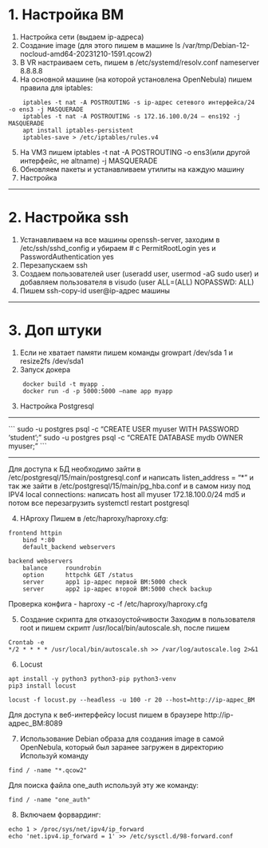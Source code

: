 # 1. Настройка ВМ
1.	Настройка сети (выдаем ip-адреса)
2.	Создание image (для этого пишем в машине ls /var/tmp/Debian-12-nocloud-amd64-20231210-1591.qcow2)
3.  В VR настраиваем сеть, пишем в /etc/systemd/resolv.conf nameserver 8.8.8.8
4.  На основной машине (на которой установлена OpenNebula) пишем правила для iptables:
```
    iptables -t nat -A POSTROUTING -s ip-адрес сетевого интерфейса/24 -o ens3 -j MASQUERADE
    iptables -t nat -A POSTROUTING -s 172.16.100.0/24 – ens192 -j MASQUERADE
    apt install iptables-persistent
    iptables-save > /etc/iptables/rules.v4
```
5.  На VM3 пишем iptables -t nat -A POSTROUTING -o ens3(или другой интерфейс, не altname) -j MASQUERADE
6.  Обновляем пакеты и устанавливаем утилиты на каждую машину
7.  Настройка
<hr>

# 2. Настройка ssh
1.  Устанавливаем на все машины openssh-server, заходим в /etc/ssh/sshd_config и убираем # с PermitRootLogin yes и PasswordAuthentication yes
2.  Перезапускаем ssh
3.  Создаем пользователей user (useradd user, usermod -aG sudo user) и добавляем пользователя в visudo (user ALL=(ALL) NOPASSWD: ALL)
4.  Пишем ssh-copy-id user@ip-адрес машины
<hr>

# 3. Доп штуки
1.  Если не хватает памяти пишем команды growpart /dev/sda 1 и resize2fs /dev/sda1
2.  Запуск докера 
```
    docker build -t myapp . 
    docker run -d -p 5000:5000 –name app myapp
```
3. Настройка Postgresql
<hr>
```
    sudo -u postgres psql -c “CREATE USER myuser WITH PASSWORD ‘student’;”
    sudo -u postgres psql -с “CREATE DATABASE mydb OWNER myuser;”
```
<hr>
    Для доступа к БД необходимо зайти в /etc/postgresql/15/main/postgresql.conf и написать listen_address = “*” и так же зайти в /etc/postgresql/15/main/pg_hba.conf и в самом низу под IPV4 local connections: написать host all myuser 172.18.100.0/24 md5 и потом все перезагрузить systemctl restart postgresql

4. HAproxy
Пишем в /etc/haproxy/haproxy.cfg:
```
frontend httpin
    bind *:80
    default_backend webservers

backend webservers
    balance     roundrobin
    option      httpchk GET /status
    server      app1 ip-адрес первой ВМ:5000 check
    server      app2 ip-адрес второй ВМ:5000 check backup
```
Проверка конфига - haproxy -c -f /etc/haproxy/haproxy.cfg

5. Создание скрипта для отказоустойчивости
Заходим в пользователя root и пишем скрипт /usr/local/bin/autoscale.sh, после пишем 

```
Crontab -e
*/2 * * * * /usr/local/bin/autoscale.sh >> /var/log/autoscale.log 2>&1
```

6. Locust
```
apt install -y python3 python3-pip python3-venv
pip3 install locust

locust -f locust.py --headless -u 100 -r 20 --host=http://ip-адрес_ВМ

```
Для доступа к веб-интерфейсу locust пишем в браузере http://ip-адрес_ВМ:8089

7. Использование Debian образа для создания image в самой OpenNebula, который был заранее загружен в директорию
Используй команду 
```
find / -name "*.qcow2"
```
Для поиска файла one_auth используй эту же команду:
```
find / -name "one_auth"
```

8. Включаем форвардинг:
```
echo 1 > /proc/sys/net/ipv4/ip_forward
echo 'net.ipv4.ip_forward = 1' >> /etc/sysctl.d/98-forward.conf
```
